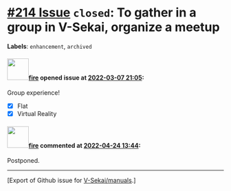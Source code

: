 # [\#214 Issue](https://github.com/V-Sekai/manuals/issues/214) `closed`: To gather in a group in V-Sekai, organize a meetup
**Labels**: `enhancement`, `archived`


#### <img src="https://avatars.githubusercontent.com/u/32321?u=c2e06a3d2b49a467aa907e54aa259516440267cc&v=4" width="50">[fire](https://github.com/fire) opened issue at [2022-03-07 21:05](https://github.com/V-Sekai/manuals/issues/214):

Group experience!

- [x] Flat
- [x] Virtual Reality

#### <img src="https://avatars.githubusercontent.com/u/32321?u=c2e06a3d2b49a467aa907e54aa259516440267cc&v=4" width="50">[fire](https://github.com/fire) commented at [2022-04-24 13:44](https://github.com/V-Sekai/manuals/issues/214#issuecomment-1107844855):

Postponed.


-------------------------------------------------------------------------------



[Export of Github issue for [V-Sekai/manuals](https://github.com/V-Sekai/manuals).]
